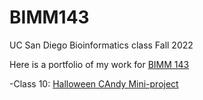 # BIMM143
UC San Diego Bioinformatics class Fall 2022

Here is a portfolio of my work for [BIMM 143](https://bioboot.github.io/bimm143_F22/)

-Class 10: [Halloween CAndy Mini-project](https://bioboot.github.io/bimm143_F22/schedule/#10)
